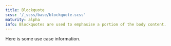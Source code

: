 ```yaml
---
title: Blockquote
scss: '/_scss/base/blockquote.scss'
maturity: alpha
info: Blockquotes are used to emphasise a portion of the body content.
---
```


Here is some use case information.